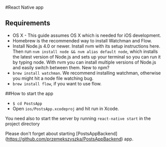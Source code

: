 #React Native app

## Requirements

* OS X - This guide assumes OS X which is needed for iOS development.
* Homebrew is the recommended way to install Watchman and Flow.
* Install Node.js 4.0 or newer.
  Install nvm with its setup instructions here. Then run `nvm install node && nvm alias default node`, which installs the latest version of Node.js and sets up your terminal so you can run it by typing node. With nvm you can install multiple versions of Node.js and easily switch between them.
  New to npm?
* `brew install watchman`. We recommend installing watchman, otherwise you might hit a node file watching bug.
* `brew install flow`, if you want to use flow.

##How to start the app
* `$ cd PostsApp`
* Open `ios/PostsApp.xcodeproj` and hit run in Xcode.

You need also to start the server by running `react-native start` in the project directory


Please don't forget about starting [PostsAppBackend] (https://github.com/przemekszyszka/PostsAppBackend) app.

